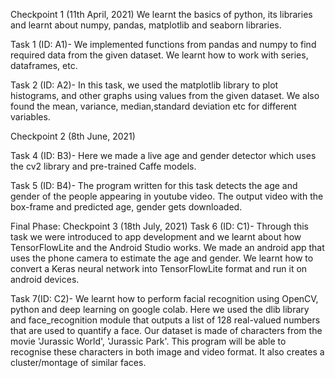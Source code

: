 Checkpoint 1 (11th April, 2021)
We learnt the basics of python, its libraries and learnt about numpy, pandas, matplotlib and seaborn libraries.

Task 1 (ID: A1)-
We implemented functions from pandas and numpy  to find required data from the given dataset. We learnt how to work with series, dataframes, etc.

Task 2 (ID: A2)-
In this task, we used the matplotlib library to plot histograms, and other graphs using values from the given dataset. We also found the mean, variance, median,standard deviation etc for different variables.

Checkpoint 2 (8th June, 2021)

Task 4 (ID: B3)-
Here we made a live age and gender detector which uses the cv2 library and pre-trained Caffe models.

Task 5 (ID: B4)-
The program written for this task detects the age and gender of the people appearing in youtube video. The output video with the box-frame and predicted age, gender gets downloaded.

Final Phase: Checkpoint 3 (18th July, 2021)
Task 6 (ID: C1)-
Through this task we were introduced to app development and we learnt about how TensorFlowLite and the Android Studio works. We made an android app that uses the phone camera to estimate the age and gender. We learnt how to convert a Keras neural network into TensorFlowLite format and run it on android devices.

Task 7(ID: C2)-
We learnt how to perform facial recognition using OpenCV, python and deep learning on google colab. Here we used the dlib library and face_recognition module that outputs a list of 128 real-valued numbers that are used to quantify a face. Our dataset is made of characters from the movie 'Jurassic World', 'Jurassic Park'. This program will be able to recognise these characters in both image and video format. It also creates a cluster/montage of similar faces.
